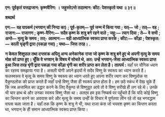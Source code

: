 **एन: पूर्वकृतं यत्तद्राजान: कृष्णवैरिण: ।** **जहुस्तेऽन्ते तदात्मान: कीट: पेशस्कृतो यथा ॥ ३९॥** 

**शब्दार्थ** 

**एन:—** **यह पापकर्म (भगवान् की निन्दा का)** **; पूर्व-कृतम्—** **पूर्व जन्म में किया गया** **; यत्—** **जो** **; तत्—** **वह** **; राजान:—** **राजागण** **; कृष्ण-वैरिण:—** **सदैव कृष्ण के शत्रु बने रहने वाले** **; जहु:—** **त्याग दिया** **; ते—** **वे सभी** **; अन्ते—** **मृत्यु के समय** **; तत्-** **आत्मान:—** **वही आध्यात्मिक स्वरूप प्राप्त करके** **; कीट:—** **कीड़ा** **; पेशस्कृत:—** **काली भृङ्गी द्वारा (पकड़ा गया)** **; यथा—** **जिस** **तरह।** **.** 

**न केवल शिशुपाल तथा दन्तवक्र अपितु अन्य अनेकानेक राजा जो कृष्ण के शत्रु बने हुए** **थे अपनी मृत्यु के समय मोक्ष को प्राप्त हुए। चूँकि वे भगवान् के विषय में सोचते थे, अत: उन्हें** **भगवान्-जैसा आध्यात्मिक स्वरूप प्राप्त हुआ जिस तरह भृंगी द्वारा पकड़ा गया कीड़ा भृंगी का** **शरीर प्राप्त कर लेता है।** **तात्पर्य :** यहाँ पर यौगिक ध्यान का रहस्य समझाया गया है। असली योगी अपने हृदयों में सदैव विष्णु के स्वरूप का ध्यान करते हैं। फलस्वरूप वे मृत्यु के समय विष्णु के स्वरूप का ध्यान धरते हुए अपना शरीर त्याग कर विष्णुलोक या वैकुण्ठलोक को प्राप्त करते हैं जहाँ उन्हें विष्णु जैसा ही स्वरूप प्राप्त होता है। हम छठे स्कंध में देख चुके हैं कि जब अजामिल का उद्धार करने के लिए वैकुण्ठ से विष्णुदूत आये तो वे विष्णु सरीखे ही लग रहे थे। उनके भी चार हाथ थे और उनका स्वरूप विष्णु जैसा था। अतएव हम इस निष्कर्ष पर पहुँचते हैं कि यदि कोई विष्णु का चिन्तन करने का अवयास करे और मृत्यु के समय उन्हीं के विचार में पूर्णतया लीन रहे तो वह भगवद्धाम वापस चला जाता है। यहाँ तक कि कृष्ण के शत्रु ने भी, यथा राजा कंस जो भयवश कृष्ण का चिन्तन करता था, भगवान् के ही समान आध्यात्मिक स्वरूप प्राप्त किया।  